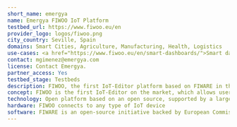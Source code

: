 ```yaml
---
short_name: emergya
name: Emergya FIWOO IoT Platform
testbed_url: https://www.fiwoo.eu/en
provider_logo: logos/fiwoo.png
city_country: Seville, Spain
domains: Smart Cities, Agriculture, Manufacturing, Health, Logistics
use-cases: <a href="https://www.fiwoo.eu/en/smart-dashboards/">Smart dashboards - Fiwoo</a>
contact: mgimenez@emergya.com
license: Contact Emergya.
partner_access: Yes
testbed_stage: Testbeds
description: FIWOO, the first IoT-Editor platform based on FIWARE in the market, that helps you to design your IoT ecosystem thanks to a Cloud platform with a simple user interface. It allows the connection of your data, applications, devices, sensors and all kinds of hardware, in a single environment. FIWOO is a horizontal, open, modular, scalable, robust, secure, interoperable, and integrating platform based on FIWARE for the management of applications and IoT services. The IoT-Editor implies that the user is the center of the whole ecosystem. Following the ‘no-code’ philosophy, FIWOO makes its full potential available to you with powerful visual tools and simple wizards that allow you to create verticals and components without launching a single line of code.
concept: FIWOO is the first IoT-Editor on the market, which allows users to create any entity within the whole system without the need for computer knowledge. Everything you see can be created without a single line of code. Any user can create their panels, connect their devices, and even generate intelligent rules through a simple graphic interface.
technology: Open platform based on an open source, supported by a large community and endorsed by European Union; end-to-end encryption; micro-service architecture; catalogue of indicators based on UNE 178202 and UNE-ISO 37120.
hardware: FIWOO connects to any type of IoT device
software: FIWARE is an open-source initiative backed by European Commission and the universal standard for the development of intelligent solutions and services.
---
```

